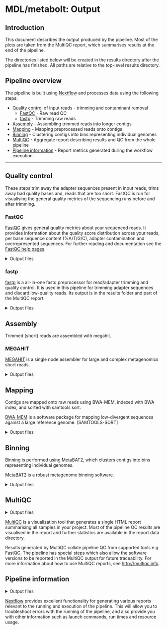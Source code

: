 # MDL/metabolt: Output

## Introduction

This document describes the output produced by the pipeline. Most of the plots are taken from the MultiQC report, which summarises results at the end of the pipeline.

The directories listed below will be created in the results directory after the pipeline has finished. All paths are relative to the top-level results directory.

## Pipeline overview

The pipeline is built using [Nextflow](https://www.nextflow.io/) and processes data using the following steps:

- [Quality control](#quality-control) of input reads - trimming and contaminant removal
  - [FastQC](#fastqc) - Raw read QC
  - [fastp](#fastp) - Trimming raw reads
- [Assembly](#assembly) - Assembling trimmed reads into longer contigs
- [Mapping](#mapping) - Mapping preprocessed reads onto contigs
- [Binning](#binning) - Clustering contigs into bins representing individual genomes
- [MultiQC](#multiqc) - Aggregate report describing results and QC from the whole pipeline
- [Pipeline information](#pipeline-information) - Report metrics generated during the workflow execution

---

## Quality control

These steps trim away the adapter sequences present in input reads, trims away bad quality bases and, reads that are too short.
FastQC is run for visualising the general quality metrics of the sequencing runs before and after trimming.

### FastQC

[FastQC](http://www.bioinformatics.babraham.ac.uk/projects/fastqc/) gives general quality metrics about your sequenced reads. It provides information about the quality score distribution across your reads, per base sequence content (%A/T/G/C), adapter contamination and overrepresented sequences. For further reading and documentation see the [FastQC help pages](http://www.bioinformatics.babraham.ac.uk/projects/fastqc/Help/).

<details markdown="1">
<summary>Output files</summary>

- `fastqc/`
  - `[sample]_[1/2]_fastqc.html`: FastQC report, containing quality metrics for your untrimmed raw fastq files
  - `[sample].trimmed_[1/2]_fastqc.html`: FastQC report, containing quality metrics for trimmed and, if specified, filtered read files

</details>

### fastp

[fastp](https://github.com/OpenGene/fastp) is a all-in-one fastq preprocessor for read/adapter trimming and quality control. It is used in this pipeline for trimming adapter sequences and discard low-quality reads. Its output is in the results folder and part of the MultiQC report.

<details markdown="1">
<summary>Output files</summary>

- `fastp/[sample]/`
  - `[sample/group]_trimmed_[1/2].fastp.fastq.gz`: Compressed preprocessed read file
  - `[sample/group]_trimmed.fastp.html`: Interactive report
  - `[sample/group]_trimmed.fastp.json`: Report in json format

</details>

## Assembly

Trimmed (short) reads are assembled with megahit.

### MEGAHIT

[MEGAHIT](https://github.com/voutcn/megahit) is a single node assembler for large and complex metagenomics short reads.

<details markdown="1">
<summary>Output files</summary>

- `Assembly/`
  - `[sample/group]_assembled.contigs.fa.gz`: Compressed metagenome assembly in fasta format
  - `[sample/group]_assembled.log`: Log file
  - `intermediate_contigs`: Compressed intermediate k-mers that have been generated during the assembly process.

</details>

## Mapping

Contigs are mapped onto raw reads using BWA-MEM, indexed with BWA index, and sorted with samtools sort.

[BWA-MEM](http://bio-bwa.sourceforge.net/) is a software package for mapping low-divergent sequences against a large reference genome.
[SAMTOOLS-SORT]

<details markdown="1">
<summary>Output files</summary>

- `mapping/`
  - `bwa/index`
     -vdsvs
  - `[sample/group]_mapped.bam`: Binary alignment map (BAM) file containing the mapped reads
  - `[sample/group]_mapped.bam.bai`: BAM index file
  - `[sample/group]_sorted.bam`: Sorted BAM file
  - `[sample/group]_mapping.log`: Log file containing mapping statistics

</details>

## Binning

Binning is performed using MetaBAT2, which clusters contigs into bins representing individual genomes.

[MetaBAT2](https://bitbucket.org/berkeleylab/metabat/src/master/) is a robust metagenome binning software.

<details markdown="1">
<summary>Output files</summary>

- `binning/`
  - `[sample/group]_bins/`: Directory containing binned contigs
  - `[sample/group]_binning.log`: Log file containing binning statistics

</details>

## MultiQC

<details markdown="1">
<summary>Output files</summary>

- `multiqc/`
  - `multiqc_report.html`: a standalone HTML file that can be viewed in your web browser.
  - `multiqc_data/`: directory containing parsed statistics from the different tools used in the pipeline.
  - `multiqc_plots/`: directory containing static images from the report in various formats.

</details>

[MultiQC](http://multiqc.info) is a visualization tool that generates a single HTML report summarising all samples in your project. Most of the pipeline QC results are visualised in the report and further statistics are available in the report data directory.

Results generated by MultiQC collate pipeline QC from supported tools e.g. FastQC. The pipeline has special steps which also allow the software versions to be reported in the MultiQC output for future traceability. For more information about how to use MultiQC reports, see <http://multiqc.info>.

## Pipeline information

<details markdown="1">
<summary>Output files</summary>

- `pipeline_info/`
  - Reports generated by Nextflow: `execution_report.html`, `execution_timeline.html`, `execution_trace.txt` and `pipeline_dag.dot`/`pipeline_dag.svg`.
  - Reports generated by the pipeline: `pipeline_report.html`, `pipeline_report.txt` and `software_versions.yml`. The `pipeline_report*` files will only be present if the `--email` / `--email_on_fail` parameter's are used when running the pipeline.
  - Parameters used by the pipeline run: `params.json`.

</details>

[Nextflow](https://www.nextflow.io/docs/latest/tracing.html) provides excellent functionality for generating various reports relevant to the running and execution of the pipeline. This will allow you to troubleshoot errors with the running of the pipeline, and also provide you with other information such as launch commands, run times and resource usage.
